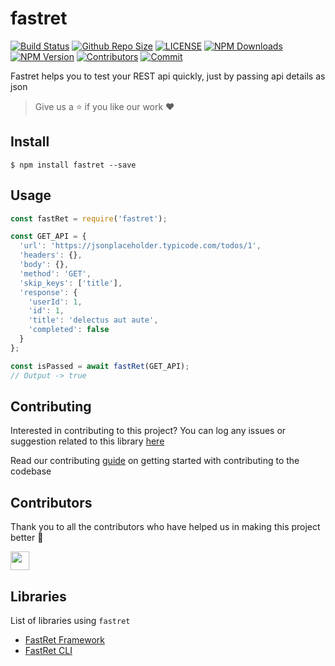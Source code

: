 # fastret

[![Build Status](https://travis-ci.com/arshadkazmi42/fastret.svg?branch=master)](https://travis-ci.com/arshadkazmi42/fastret)
[![Github Repo Size](https://img.shields.io/github/repo-size/arshadkazmi42/fastret.svg)](https://github.com/arshadkazmi42/fastret)
[![LICENSE](https://img.shields.io/npm/l/fastret.svg)](https://github.com/arshadkazmi42/fastret/LICENSE)
[![NPM Downloads](https://img.shields.io/npm/dt/fastret.svg)](https://www.npmjs.com/package/fastret)
[![NPM Version](https://img.shields.io/npm/v/fastret.svg)](https://www.npmjs.com/package/fastret)
[![Contributors](https://img.shields.io/github/contributors/arshadkazmi42/fastret.svg)](https://github.com/arshadkazmi42/fastret/graphs/contributors)
[![Commit](https://img.shields.io/github/last-commit/arshadkazmi42/fastret.svg)](https://github.com/arshadkazmi42/fastret/commits/master)

Fastret helps you to test your REST api quickly, just by passing api details as json

> Give us a :star: if you like our work :heart:

## Install

```
$ npm install fastret --save
```

## Usage

```javascript
const fastRet = require('fastret');

const GET_API = {
  'url': 'https://jsonplaceholder.typicode.com/todos/1',
  'headers': {},
  'body': {},
  'method': 'GET',
  'skip_keys': ['title'],
  'response': {
    'userId': 1,
    'id': 1,
    'title': 'delectus aut aute',
    'completed': false
  }
};

const isPassed = await fastRet(GET_API);
// Output -> true
```

## Contributing

Interested in contributing to this project?
You can log any issues or suggestion related to this library [here](https://github.com/arshadkazmi42/fastret/issues/new)

Read our contributing [guide](CONTRIBUTING.md) on getting started with contributing to the codebase

## Contributors

Thank you to all the contributors who have helped us in making this project better :raised_hands:

<a href="https://github.com/arshadkazmi42"><img src="https://github.com/arshadkazmi42.png" width="30" /></a>

## Libraries

List of libraries using `fastret`

 - [FastRet Framework](http://github.com/arshadkazmi42/fastret-framework)
 - [FastRet CLI](https://github.com/arshadkazmi42/fastret-cli)
